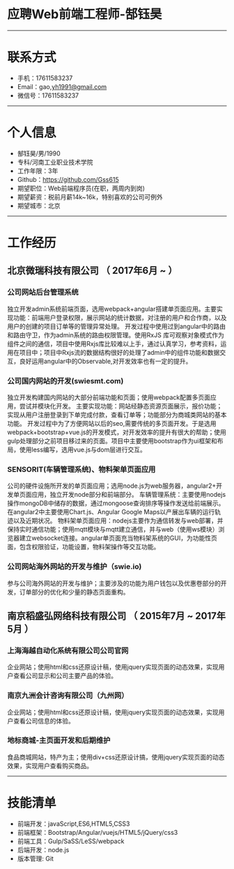 # 应聘Web前端工程师-郜钰昊

---


# 联系方式


- 手机：17611583237
- Email：gao,yh1991@gmail.com 
- 微信号：17611583237

---

# 个人信息

 - 郜钰昊/男/1990 
 - 专科/河南工业职业技术学院 
 - 工作年限：3年
 - Github：https://github.com/Gss615 
 - 期望职位：Web前端程序员(在职，两周内到岗)
 - 期望薪资：税前月薪14k~16k，特别喜欢的公司可例外
 - 期望城市：北京

---

# 工作经历

## 北京微瑞科技有限公司 （ 2017年6月 ~  ）


### 公司网站后台管理系统 

独立开发admin系统前端页面，选用webpack+angular搭建单页面应用。主要实现功能：前端用户登录权限，展示网站的统计数据，对注册的用户和合作商，以及用户的创建的项目订单等的管理异常处理。
开发过程中使用过到angular中的路由和路由守卫，作为admin系统的路由权限管理。使用RxJS 库可观察对象模式作为组件之间的通信，项目中使用Rxjs库比较难以上手，通过认真学习，参考资料，运用在项目中；项目中Rxjs流的数据结构很好的处理了admin中的组件功能和数据交互，良好运用angular中的Observable,对开发效率也有一定的提升。


### 公司国内网站的开发(swiesmt.com)
独立开发构建国内网站的大部分前端功能和页面；使用webpack配置多页面应用，尝试并模块化开发。
主要实现功能：网站经静态资源页面展示，报价功能；实现从用户注册登录到下单完成付款，查看订单等；功能部分为商城类网站的基本功能。
开发过程中为了方便网站以后的seo,需要传统的多页面开发。于是选用webpack+bootstrap+vue.js的开发模式，对开发效率的提升有很大的帮助；使用gulp处理部分之前项目移过来的页面。项目中主要使用bootstrap作为ui框架和布局，使用less编写，选用vue.js与dom层进行交互。


### SENSORIT(车辆管理系统)、物料架单页面应用
公司的硬件设施所开发的单页面应用；选用node.js为web服务器，angular2+开发单页面应用，独立开发node部分和前端部分。
车辆管理系统：主要使用nodejs操作mongoDB中储存的数据，通过mongoose查询排序等操作发送给前端展示。在angular2中主要使用Chart.js、Angular Google Maps以产展出车辆的运行轨迹以及近期状况。
物料架单页面应用：nodejs主要作为通信转发与web部署，并保持实时通信功能；使用mqtt模块与mqtt建立通信，并与web（使用ws模块）浏览器建立websocket连接。angular单页面充当物料架系统的GUI，为功能性页面，包含权限验证，功能设置，物料架操作等交互功能。

### 公司网站海外网站的开发与维护（swie.io)

参与公司海外网站的开发与维护；主要涉及的功能为用户钱包以及优惠卷部分的开发，订单部分的优化和少量的静态页面重构。

## 南京稻盛弘网络科技有限公司 （ 2015年7月 ~ 2017年5月 ）

### 上海海越自动化系统有限公司公司官网 
企业网站；使用html和css还原设计稿，使用jquery实现页面的动态效果，实现用户查看公司显示和公司主要产品的体验。

### 南京九洲会计咨询有限公司（九州网）
企业网站；使用html和css还原设计稿，使用jquery实现页面的动态效果，实现用户查看公司信息的体验。

### 地标商城-主页面开发和后期维护 
食品商城网站，特产为主；使用div+css还原设计搞，使用jquery实现页面的动态效果，实现用户查看购买商品。

---
# 技能清单

- 前端开发：javaScript,ES6,HTML5,CSS3
- 前端框架：Bootstrap/Angular/vuejs/HTML5/jQuery/css3
- 前端工具：Gulp/SaSS/LeSS/webpack
- 后端开发：node.js
- 版本管理: Git
